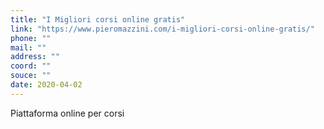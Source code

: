 ```yaml
---
title: "I Migliori corsi online gratis"
link: "https://www.pieromazzini.com/i-migliori-corsi-online-gratis/"
phone: ""
mail: ""
address: ""
coord: ""
souce: ""
date: 2020-04-02
---
```


Piattaforma online per corsi
